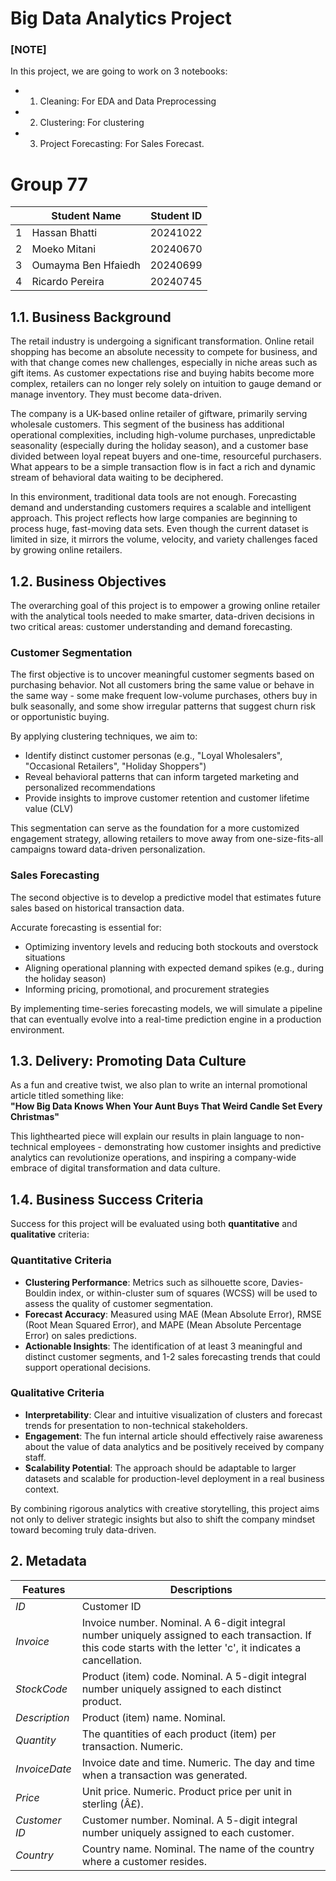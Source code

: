 <h1>Big Data Analytics Project</h1>

### [NOTE]
In this project, we are going to work on 3 notebooks:
- 1. Cleaning: For EDA and Data Preprocessing
- 2. Clustering: For clustering 
- 3. Project Forecasting: For Sales Forecast. <br>

# Group 77

|   | Student Name          |  Student ID | 
|---|-----------------------|    ---      |
| 1 | Hassan Bhatti       |  20241022 |
| 2 | Moeko Mitani          |   20240670  | 
| 3 | Oumayma Ben Hfaiedh   |   20240699  | 
| 4 | Ricardo Pereira      |  20240745  | 

## 1.1. Business Background

The retail industry is undergoing a significant transformation. Online retail shopping has become an absolute necessity to compete for business, and with that change comes new challenges, especially in niche areas such as gift items. As customer expectations rise and buying habits become more complex, retailers can no longer rely solely on intuition to gauge demand or manage inventory. They must become data-driven.

The company is a UK-based online retailer of giftware, primarily serving wholesale customers. This segment of the business has additional operational complexities, including high-volume purchases, unpredictable seasonality (especially during the holiday season), and a customer base divided between loyal repeat buyers and one-time, resourceful purchasers. What appears to be a simple transaction flow is in fact a rich and dynamic stream of behavioral data waiting to be deciphered.

In this environment, traditional data tools are not enough. Forecasting demand and understanding customers requires a scalable and intelligent approach. This project reflects how large companies are beginning to process huge, fast-moving data sets. Even though the current dataset is limited in size, it mirrors the volume, velocity, and variety challenges faced by growing online retailers.

## 1.2. Business Objectives

The overarching goal of this project is to empower a growing online retailer with the analytical tools needed to make smarter, data-driven decisions in two critical areas: customer understanding and demand forecasting.

### Customer Segmentation

The first objective is to uncover meaningful customer segments based on purchasing behavior. Not all customers bring the same value or behave in the same way - some make frequent low-volume purchases, others buy in bulk seasonally, and some show irregular patterns that suggest churn risk or opportunistic buying. 

By applying clustering techniques, we aim to:
- Identify distinct customer personas (e.g., "Loyal Wholesalers", "Occasional Retailers", "Holiday Shoppers")
- Reveal behavioral patterns that can inform targeted marketing and personalized recommendations
- Provide insights to improve customer retention and customer lifetime value (CLV)

This segmentation can serve as the foundation for a more customized engagement strategy, allowing retailers to move away from one-size-fits-all campaigns toward data-driven personalization.

### Sales Forecasting

The second objective is to develop a predictive model that estimates future sales based on historical transaction data.

Accurate forecasting is essential for:
- Optimizing inventory levels and reducing both stockouts and overstock situations
- Aligning operational planning with expected demand spikes (e.g., during the holiday season)
- Informing pricing, promotional, and procurement strategies

By implementing time-series forecasting models, we will simulate a pipeline that can eventually evolve into a real-time prediction engine in a production environment.

## 1.3. Delivery: Promoting Data Culture

As a fun and creative twist, we also plan to write an internal promotional article titled something like:  
**"How Big Data Knows When Your Aunt Buys That Weird Candle Set Every Christmas"**  

This lighthearted piece will explain our results in plain language to non-technical employees - demonstrating how customer insights and predictive analytics can revolutionize operations, and inspiring a company-wide embrace of digital transformation and data culture.

## 1.4. Business Success Criteria

Success for this project will be evaluated using both **quantitative** and **qualitative** criteria:

### Quantitative Criteria
- **Clustering Performance**: Metrics such as silhouette score, Davies-Bouldin index, or within-cluster sum of squares (WCSS) will be used to assess the quality of customer segmentation.
- **Forecast Accuracy**: Measured using MAE (Mean Absolute Error), RMSE (Root Mean Squared Error), and MAPE (Mean Absolute Percentage Error) on sales predictions.
- **Actionable Insights**: The identification of at least 3 meaningful and distinct customer segments, and 1-2 sales forecasting trends that could support operational decisions.

### Qualitative Criteria
- **Interpretability**: Clear and intuitive visualization of clusters and forecast trends for presentation to non-technical stakeholders.
- **Engagement**: The fun internal article should effectively raise awareness about the value of data analytics and be positively received by company staff.
- **Scalability Potential**: The approach should be adaptable to larger datasets and scalable for production-level deployment in a real business context.

By combining rigorous analytics with creative storytelling, this project aims not only to deliver strategic insights but also to shift the company mindset toward becoming truly data-driven.

## 2. Metadata

| Features | Descriptions |
|---------|---------------------|
| *ID* | Customer ID |
| *Invoice* | Invoice number. Nominal. A 6-digit integral number uniquely assigned to each transaction. If this code starts with the letter 'c', it indicates a cancellation. |
| *StockCode* | Product (item) code. Nominal. A 5-digit integral number uniquely assigned to each distinct product. |
| *Description* | Product (item) name. Nominal. |
| *Quantity* | The quantities of each product (item) per transaction. Numeric. |
| *InvoiceDate* | Invoice date and time. Numeric. The day and time when a transaction was generated. |
| *Price* | Unit price. Numeric. Product price per unit in sterling (Â£). |
| *Customer ID* | Customer number. Nominal. A 5-digit integral number uniquely assigned to each customer. |
| *Country* | Country name. Nominal. The name of the country where a customer resides. |


##
